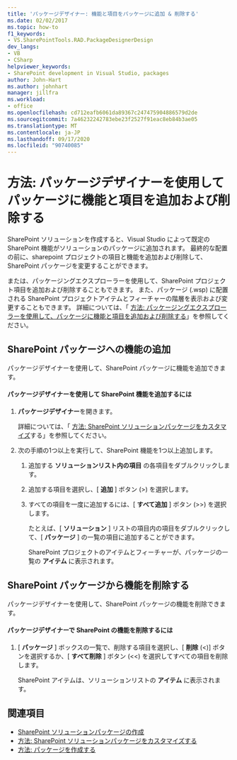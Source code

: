 ```yaml
---
title: 'パッケージデザイナー: 機能と項目をパッケージに追加 & 削除する'
ms.date: 02/02/2017
ms.topic: how-to
f1_keywords:
- VS.SharePointTools.RAD.PackageDesignerDesign
dev_langs:
- VB
- CSharp
helpviewer_keywords:
- SharePoint development in Visual Studio, packages
author: John-Hart
ms.author: johnhart
manager: jillfra
ms.workload:
- office
ms.openlocfilehash: cd712eafb6061da89367c247475904886579d2de
ms.sourcegitcommit: 7a46232242783ebe23f2527f91eac8eb84b3ae05
ms.translationtype: MT
ms.contentlocale: ja-JP
ms.lasthandoff: 09/17/2020
ms.locfileid: "90740085"
---
```

# <a name="how-to-add-and-remove-features-and-items-to-a-package-by-using-the-package-designer"></a>方法: パッケージデザイナーを使用してパッケージに機能と項目を追加および削除する
  SharePoint ソリューションを作成すると、Visual Studio によって既定の SharePoint 機能がソリューションのパッケージに追加されます。 最終的な配置の前に、sharepoint プロジェクトの項目と機能を追加および削除して、SharePoint パッケージを変更することができます。

 または、パッケージングエクスプローラーを使用して、SharePoint プロジェクト項目を追加および削除することもできます。 また、パッケージ (.wsp) に配置される SharePoint プロジェクトアイテムとフィーチャーの階層を表示および変更することもできます。 詳細については、「 [方法: パッケージングエクスプローラーを使用して、パッケージに機能と項目を追加および削除する](../sharepoint/how-to-add-and-remove-features-and-items-to-a-package-by-using-the-packaging-explorer.md)」を参照してください。

## <a name="add-features-to-a-sharepoint-package"></a>SharePoint パッケージへの機能の追加
 パッケージデザイナーを使用して、SharePoint パッケージに機能を追加できます。

#### <a name="to-add-sharepoint-features-with-the-package-designer"></a>パッケージデザイナーを使用して SharePoint 機能を追加するには

1. **パッケージデザイナー**を開きます。

    詳細については、「 [方法: SharePoint ソリューションパッケージをカスタマイズ](../sharepoint/how-to-customize-a-sharepoint-solution-package.md)する」を参照してください。

2. 次の手順の1つ以上を実行して、SharePoint 機能を1つ以上追加します。

   1. 追加する **ソリューションリスト内の項目** の各項目をダブルクリックします。

   2. 追加する項目を選択し、[ **追加** ] ボタン (>) を選択します。

   3. すべての項目を一度に追加するには、[ **すべて追加** ] ボタン (>>) を選択します。

      たとえば、[ **ソリューション** ] リストの項目内の項目をダブルクリックして、[ **パッケージ** ] の一覧の項目に追加することができます。

      SharePoint プロジェクトのアイテムとフィーチャーが、パッケージの一覧の **アイテム** に表示されます。

## <a name="remove-features-from-a-sharepoint-package"></a>SharePoint パッケージから機能を削除する
 パッケージデザイナーを使用して、SharePoint パッケージの機能を削除できます。

#### <a name="to-remove-sharepoint-features-with-the-package-designer"></a>パッケージデザイナーで SharePoint の機能を削除するには

1. [ **パッケージ** ] ボックスの一覧で、削除する項目を選択し、[ **削除** (<)] ボタンを選択するか、[ **すべて削除** ] ボタン (<<) を選択してすべての項目を削除します。

     SharePoint アイテムは、ソリューションリストの **アイテム** に表示されます。

## <a name="see-also"></a>関連項目
- [SharePoint ソリューションパッケージの作成](../sharepoint/creating-sharepoint-solution-packages.md)
- [方法: SharePoint ソリューションパッケージをカスタマイズする](../sharepoint/how-to-customize-a-sharepoint-solution-package.md)
- [方法: パッケージを作成する](/previous-versions/ee231585(v=vs.110))